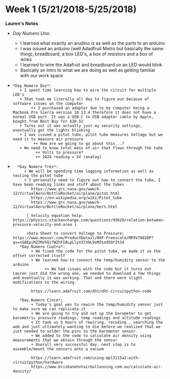
# Week 1 (5/21/2018-5/25/2018)

**Lauren's Notes** 
*   *Day Numero Uno*:

       +  I learned what exactly an arudino is as well as the parts to an arduino
       +  I was issued an arduino (well Adadfruit Metro but basically the same thing), breadboard, a box LED's, a box of resistors and a box of wires
       +  I learned to wire the Adafruit and breadboard so an LED would blink
       + Basically an intro to what we are doing as well as getting familiar with our work space
        
*     *Day Numero Dos*:
         + I spent time learning how to wire the circuit for multiple LED's
         + That took me literally all day to figure out because of software issues on the computer
              ++ I purchased an adapter due to my computer being a Macbook Pro Sierra version 10.13.4 therefore it does not have a normal USB port. It was a USB-C to USB adapter cable by Apple, bought from Best Buy for $20.52
         + Turns out it was actually just my security settings, eventually got the lights blinking
         + I was issued a pitot tube, pitot tube measures Voltage but we need it to measure air pressure
               ++ How are we going to go about this...?
         + We need to know total mass of air that flows through the tube
                ++ Volts to pressure?
                ++ 1024 reading = 5V (analog)
                
*       *Day Numero Tres*:
           + We will be spending time logging information as well as testing the pitot tube
           + I personally need to figure out how to connect the tube, I have been reading links and stuff about the tubes
              https://www.grc.nasa.gov/www/k-12/VirtualAero/BottleRocket/airplane/pitot.html
              https://en.wikipedia.org/wiki/Pitot_tube
              https://www.grc.nasa.gov/www/k-12/VirtualAero/BottleRocket/airplane/bern.html 
              
            [ Velocity equation help:  https://physics.stackexchange.com/questions/95620/relation-between-pressure-velocity-and-area ] 
            
            +Data Sheet to convert Voltage to Pressure: https://www.mouser.com/ProductDetail/NXP-Freescale/MPXV7002DP?qs=sGAEpiMZZMvhQj7WZhFIALpLlyV3lh9L9vMZsod5OrI%3d
         *Day Numero Cuatro*:
              + We fixed the code for the pitot tube, we made it so the offset corrected itself 
              + We learned how to connect the temp/humidity sensor to the arduino
                    ++ We had issues with the code but it turns out Lauren just did the wrong one, we needed to download a few things and eventually it was working. That and there were slight modifications to the wiring.
                    
              https://learn.adafruit.com/dht/dht-circuitpython-code
                    
         *Day Numero Cinco*;
              + Today's goal was to rewire the temp/humidity sensor just to make sure we can replicate it
              + We are going to try and set up the barometer to get barometric pressure readings, temp readings and altitude readings
              + It took us 5 hours of rewiring, recoding , searching the web and just ultimately wanting to die before we realized that we just needed to solder the pins to the barometer sensor
              + We added to the code to calculate air density using measurements that we obtain through the sensor
              + Overall very successful day, next step is to assemble/mount the sensors onto a vacuum
              
              https://learn.adafruit.com/using-mpl3115a2-with-circuitpython/hardware
              https://www.brisbanehotairballooning.com.au/calculate-air-density/



